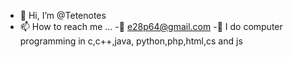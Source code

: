 - 👋 Hi, I’m @Tetenotes
- 📫 How to reach me ...
-💌 e28p64@gmail.com 
-🧬 I do computer programming in c,c++,java, python,php,html,cs and js

<!---
Tetenotes/Tetenotes is a ✨ special ✨ repository because its `README.md` (this file) appears on your GitHub profile.
You can click the Preview link to take a look at your changes.
--->
